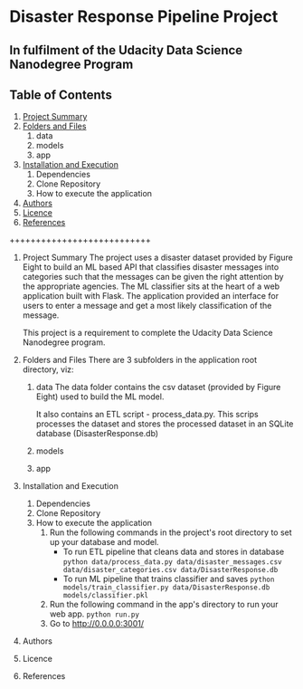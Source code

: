 # Disaster Response Pipeline Project
## In fulfilment of the Udacity Data Science Nanodegree Program

## Table of Contents
1. [Project Summary](#summary)
2. [Folders and Files](#folders_files)
	1. data 	
	2. models	
	3. app	
3. [Installation and Execution](#InstAndExec)
	1. Dependencies
	2. Clone Repository
	3. How to execute the application
4. [Authors](#Authors)
5. [Licence](#Licence)
6. [References](#References)

+++++++++++++++++++++++++++

1. Project Summary <a name="summary"></a>
	The project uses a disaster dataset provided by Figure Eight to build an ML based API that classifies disaster messages into categories such that the messages can be given the right attention by the appropriate agencies. The ML classifier sits at the heart of a web application built with Flask. The application provided an interface for users to enter a message and get a most likely classification of the message.

	This project is a requirement to complete the Udacity Data Science Nanodegree program.

2. Folders and Files <a name="folders_files"></a>
	There are 3 subfolders in the application root directory, viz:
	1. data
		The data folder contains the csv dataset (provided by Figure Eight) used to build the ML model.

		It also contains an ETL script - process_data.py. This scrips processes the dataset and stores the processed dataset in an SQLite database (DisasterResponse.db)
	2. models	
	3. app	


3. Installation and Execution <a name="InstAndExec"></a>
	1. Dependencies
	2. Clone Repository
	3. How to execute the application
		1. Run the following commands in the project's root directory to set up your database and model.
		    - To run ETL pipeline that cleans data and stores in database
		     `python data/process_data.py data/disaster_messages.csv data/disaster_categories.csv data/DisasterResponse.db`
		    - To run ML pipeline that trains classifier and saves
		     `python models/train_classifier.py data/DisasterResponse.db models/classifier.pkl`
		2. Run the following command in the app's directory to run your web app.
		    `python run.py`
		3. Go to http://0.0.0.0:3001/


4. Authors <a name="Authors"></a>


5. Licence <a name="Licence"></a>


6. References<a name="References"></a>
